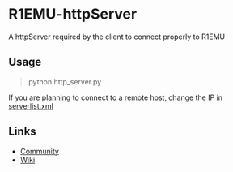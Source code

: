 # R1EMU-httpServer
A httpServer required by the client to connect properly to R1EMU

## Usage
> python http_server.py

If you are planning to connect to a remote host, change the IP in [serverlist.xml](https://github.com/r1emu/R1EMU-httpServer/blob/master/toscdn/patch/serverlist.xml)

## Links
* [Community](http://www.r1emu.net/index.php)
* [Wiki](http://wiki.r1emu.net/doku.php)
